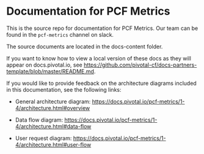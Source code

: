 # Documentation for PCF Metrics

This is the source repo for documentation for PCF Metrics. Our team can be
found in the `pcf-metrics` channel on slack.

The source documents are located in the docs-content folder. 

If you want to know how to view a local version of these docs as they will appear on docs.pivotal.io, see https://github.com/pivotal-cf/docs-partners-template/blob/master/README.md. 

If you would like to provide feedback on the architecture diagrams included in this documentation, see the following links:

* General architecture diagram: 
https://docs.pivotal.io/pcf-metrics/1-4/architecture.html#overview

* Data flow diagram: 
https://docs.pivotal.io/pcf-metrics/1-4/architecture.html#data-flow

* User request diagram: 
https://docs.pivotal.io/pcf-metrics/1-4/architecture.html#user-flow
